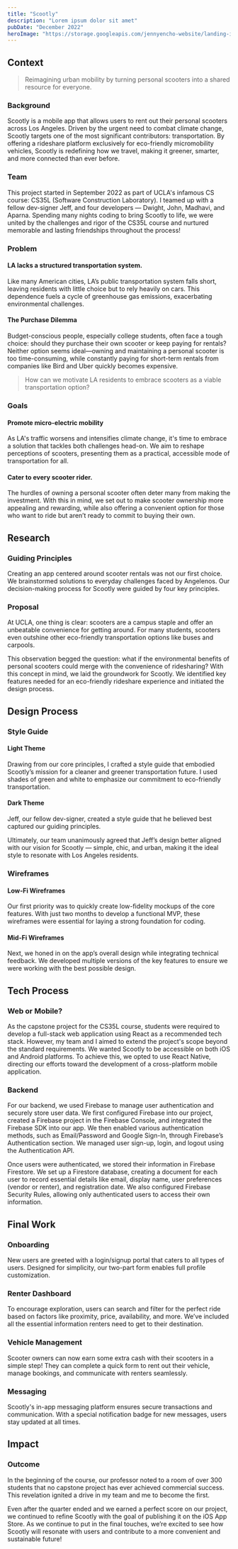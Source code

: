 ```yaml
---
title: "Scootly"
description: "Lorem ipsum dolor sit amet"
pubDate: "December 2022"
heroImage: "https://storage.googleapis.com/jennyencho-website/landing-img/scootly-landing.png"
---
```


## Context

> Reimagining urban mobility by turning personal scooters into a shared resource for everyone.

### Background

Scootly is a mobile app that allows users to rent out their personal scooters across Los Angeles. Driven by the urgent need to combat climate change, Scootly targets one of the most significant contributors: transportation. By offering a rideshare platform exclusively for eco-friendly micromobility vehicles, Scootly is redefining how we travel, making it greener, smarter, and more connected than ever before.

### Team

This project started in September 2022 as part of UCLA's infamous CS course: CS35L (Software Construction Laboratory). I teamed up with a fellow dev-signer Jeff, and four developers — Dwight, John, Madhavi, and Aparna. Spending many nights coding to bring Scootly to life, we were united by the challenges and rigor of the CS35L course and nurtured memorable and lasting friendships throughout the process!

### Problem

#### LA lacks a structured transportation system.

Like many American cities, LA’s public transportation system falls short, leaving residents with little choice but to rely heavily on cars. This dependence fuels a cycle of greenhouse gas emissions, exacerbating environmental challenges.

#### The Purchase Dilemma

Budget-conscious people, especially college students, often face a tough choice: should they purchase their own scooter or keep paying for rentals? Neither option seems ideal—owning and maintaining a personal scooter is too time-consuming, while constantly paying for short-term rentals from companies like Bird and Uber quickly becomes expensive.

> How can we motivate LA residents to embrace scooters as a viable transportation option?

### Goals

#### Promote micro-electric mobility

As LA's traffic worsens and intensifies climate change, it's time to embrace a solution that tackles both challenges head-on. We aim to reshape perceptions of scooters, presenting them as a practical, accessible mode of transportation for all.

#### Cater to every scooter rider.

The hurdles of owning a personal scooter often deter many from making the investment. With this in mind, we set out to make scooter ownership more appealing and rewarding, while also offering a convenient option for those who want to ride but aren’t ready to commit to buying their own.

## Research

### Guiding Principles

Creating an app centered around scooter rentals was not our first choice. We brainstormed solutions to everyday challenges faced by Angelenos. Our decision-making process for Scootly were guided by four key principles.

### Proposal

At UCLA, one thing is clear: scooters are a campus staple and offer an unbeatable convenience for getting around. For many students, scooters even outshine other eco-friendly transportation options like buses and carpools.

This observation begged the question: what if the environmental benefits of personal scooters could merge with the convenience of ridesharing? With this concept in mind, we laid the groundwork for Scootly. We identified key features needed for an eco-friendly rideshare experience and initiated the design process.

## Design Process

### Style Guide

#### Light Theme

Drawing from our core principles, I crafted a style guide that embodied Scootly’s mission for a cleaner and greener transportation future. I used shades of green and white to emphasize our commitment to eco-friendly transportation.

#### Dark Theme

Jeff, our fellow dev-signer, created a style guide that he believed best captured our guiding principles.

Ultimately, our team unanimously agreed that Jeff’s design better aligned with our vision for Scootly — simple, chic, and urban, making it the ideal style to resonate with Los Angeles residents.

### Wireframes

#### Low-Fi Wireframes

Our first priority was to quickly create low-fidelity mockups of the core features. With just two months to develop a functional MVP, these wireframes were essential for laying a strong foundation for coding.

#### Mid-Fi Wireframes

Next, we honed in on the app’s overall design while integrating technical feedback. We developed multiple versions of the key features to ensure we were working with the best possible design.

## Tech Process

### Web or Mobile?

As the capstone project for the CS35L course, students were required to develop a full-stack web application using React as a recommended tech stack. However, my team and I aimed to extend the project's scope beyond the standard requirements. We wanted Scootly to be accessible on both iOS and Android platforms. To achieve this, we opted to use React Native, directing our efforts toward the development of a cross-platform mobile application.

### Backend

For our backend, we used Firebase to manage user authentication and securely store user data. We first configured Firebase into our project, created a Firebase project in the Firebase Console, and integrated the Firebase SDK into our app. We then enabled various authentication methods, such as Email/Password and Google Sign-In, through Firebase’s Authentication section. We managed user sign-up, login, and logout using the Authentication API.

Once users were authenticated, we stored their information in Firebase Firestore. We set up a Firestore database, creating a document for each user to record essential details like email, display name, user preferences (vendor or renter), and registration date. We also configured Firebase Security Rules, allowing only authenticated users to access their own information.

## Final Work

### Onboarding

New users are greeted with a login/signup portal that caters to all types of users. Designed for simplicity, our two-part form enables full profile customization.

### Renter Dashboard

To encourage exploration, users can search and filter for the perfect ride based on factors like proximity, price, availability, and more. We’ve included all the essential information renters need to get to their destination.

### Vehicle Management

Scooter owners can now earn some extra cash with their scooters in a simple step! They can complete a quick form to rent out their vehicle, manage bookings, and communicate with renters seamlessly.

### Messaging

Scootly's in-app messaging platform ensures secure transactions and communication. With a special notification badge for new messages, users stay updated at all times.

## Impact

### Outcome

In the beginning of the course, our professor noted to a room of over 300 students that no capstone project has ever achieved commercial success. This revelation ignited a drive in my team and me to become the first.

Even after the quarter ended and we earned a perfect score on our project, we continued to refine Scootly with the goal of publishing it on the iOS App Store. As we continue to put in the final touches, we’re excited to see how Scootly will resonate with users and contribute to a more convenient and sustainable future!
